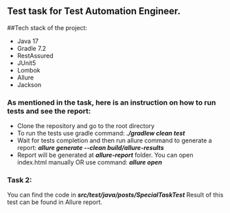## Test task for Test Automation Engineer.

##Tech stack of the project:
- Java 17
- Gradle 7.2
- RestAssured
- JUnit5
- Lombok
- Allure
- Jackson


### As mentioned in the task, here is an instruction on how to run tests and see the report:
- Clone the repository and go to the root directory
- To run the tests use gradle command: **_./gradlew clean test_**
- Wait for tests completion and then run allure command to generate a report: **_allure generate --clean build/allure-results_**
- Report will be generated at **_allure-report_** folder. You can open index.html manually OR use command: **_allure open_**

### Task 2: 
You can find the code in **_src/test/java/posts/SpecialTaskTest_**
Result of this test can be found in Allure report.
